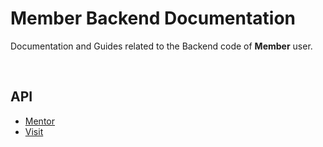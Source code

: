 # Member Backend Documentation
Documentation and Guides related to the Backend code of **Member** user.

<br>

## API

* [Mentor](./api/mentor.md)
* [Visit](./api/visit.md)
